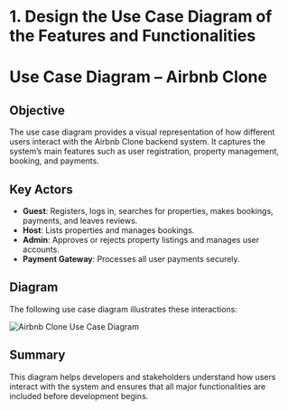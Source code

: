 # 1. Design the Use Case Diagram of the Features and Functionalities

# Use Case Diagram – Airbnb Clone

## Objective
The use case diagram provides a visual representation of how different users interact with the Airbnb Clone backend system. It captures the system’s main features such as user registration, property management, booking, and payments.

## Key Actors
- **Guest**: Registers, logs in, searches for properties, makes bookings, payments, and leaves reviews.
- **Host**: Lists properties and manages bookings.
- **Admin**: Approves or rejects property listings and manages user accounts.
- **Payment Gateway**: Processes all user payments securely.

## Diagram
The following use case diagram illustrates these interactions:

![Airbnb Clone Use Case Diagram](./airbnb_usecase.png)

## Summary
This diagram helps developers and stakeholders understand how users interact with the system and ensures that all major functionalities are included before development begins.
